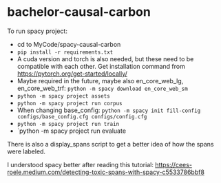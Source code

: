 # bachelor-causal-carbon

To run spacy project:

* cd to MyCode/spacy-causal-carbon
* `pip install -r requirements.txt`
* A cuda version and torch is also needed, but these need to be compatible with each other. Get installation command from https://pytorch.org/get-started/locally/
* Maybe required in the future, maybe also en_core_web_lg, en_core_web_trf: `python -m spacy download en_core_web_sm`
* `python -m spacy project assets`
* `python -m spacy project run corpus`
* When changing base_config: `python -m spacy init fill-config configs/base_config.cfg configs/config.cfg`
* `python -m spacy project run train`
* `python -m spacy project run evaluate

There is also a display_spans script to get a better idea of how the spans were labeled.

I understood spacy better after reading this tutorial: https://cees-roele.medium.com/detecting-toxic-spans-with-spacy-c5533786bbf8
